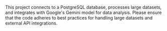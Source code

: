 <!-- Use this file to provide workspace-specific custom instructions to Copilot. For more details, visit https://code.visualstudio.com/docs/copilot/copilot-customization#_use-a-githubcopilotinstructionsmd-file -->

This project connects to a PostgreSQL database, processes large datasets, and integrates with Google's Gemini model for data analysis. Please ensure that the code adheres to best practices for handling large datasets and external API integrations.